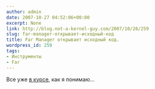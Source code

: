 ```yaml
---
author: admin
date: 2007-10-27 04:52:06+00:00
excerpt: None
link: http://blog.not-a-kernel-guy.com/2007/10/26/259
slug: far-manager-открывает-исходный-код
title: Far Manager открывает исходный код.
wordpress_id: 259
tags:
- Инструменты
- Far
---
```


Все уже [в курсе](http://forum.farmanager.com/viewtopic.php?t=2964&sid=13dead80d72ca67cd725a862ebe7e2c4), как я понимаю...

